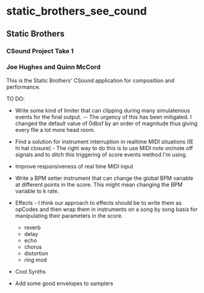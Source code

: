 # static_brothers_see_cound

## Static Brothers
### CSound Project Take 1
### Joe Hughes and Quinn McCord

This is the Static Brothers' CSound application for composition and performance.

TO DO:
* Write some kind of limiter that can clipping during many simulatenous events for the final output.
-- The urgency of this has been mitigated. I changed the default value of 0dbsf by an order of magnitude thus giving every file a lot more head room.

* Find a solution for instrument interruption in realtime MIDI situations (IE hi hat closure) - The right way to do this is to use MIDI note on/note off signals and to ditch this triggering of score events method I'm using.

* Improve responsiveness of real time MIDI input

* Write a BPM setter instrument that can change the global BPM variable at different points in the score. This might mean changing the BPM variable to k rate.

* Effects - I think our approach to effects should be to write them as opCodes and then wrap them in instruments on a song by song basis for manipulating their parameters in the score.
	- reverb
	- delay
	- echo
	- chorus
	- distortion
    - ring mod

* Cool Synths

* Add some good envelopes to samplers
